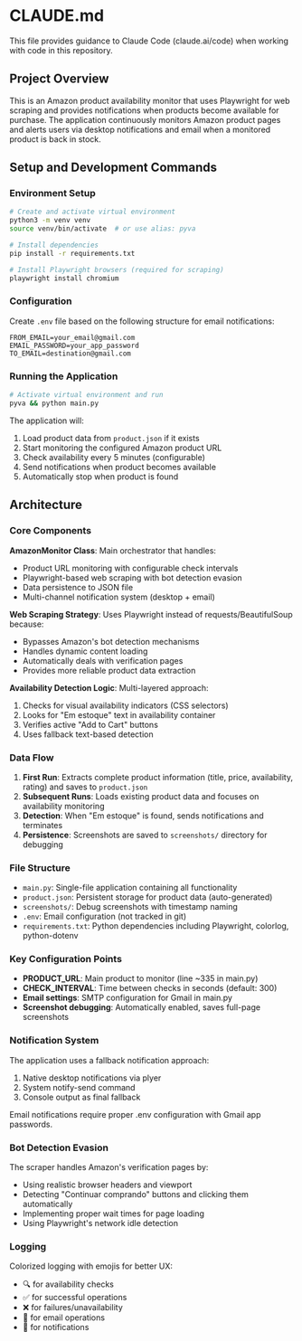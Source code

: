 # CLAUDE.md

This file provides guidance to Claude Code (claude.ai/code) when working with code in this repository.

## Project Overview

This is an Amazon product availability monitor that uses Playwright for web scraping and provides notifications when products become available for purchase. The application continuously monitors Amazon product pages and alerts users via desktop notifications and email when a monitored product is back in stock.

## Setup and Development Commands

### Environment Setup
```bash
# Create and activate virtual environment
python3 -m venv venv
source venv/bin/activate  # or use alias: pyva

# Install dependencies
pip install -r requirements.txt

# Install Playwright browsers (required for scraping)
playwright install chromium
```

### Configuration
Create `.env` file based on the following structure for email notifications:
```
FROM_EMAIL=your_email@gmail.com
EMAIL_PASSWORD=your_app_password
TO_EMAIL=destination@gmail.com
```

### Running the Application
```bash
# Activate virtual environment and run
pyva && python main.py
```

The application will:
1. Load product data from `product.json` if it exists
2. Start monitoring the configured Amazon product URL
3. Check availability every 5 minutes (configurable)
4. Send notifications when product becomes available
5. Automatically stop when product is found

## Architecture

### Core Components

**AmazonMonitor Class**: Main orchestrator that handles:
- Product URL monitoring with configurable check intervals
- Playwright-based web scraping with bot detection evasion
- Data persistence to JSON file
- Multi-channel notification system (desktop + email)

**Web Scraping Strategy**: Uses Playwright instead of requests/BeautifulSoup because:
- Bypasses Amazon's bot detection mechanisms
- Handles dynamic content loading
- Automatically deals with verification pages
- Provides more reliable product data extraction

**Availability Detection Logic**: Multi-layered approach:
1. Checks for visual availability indicators (CSS selectors)
2. Looks for "Em estoque" text in availability container
3. Verifies active "Add to Cart" buttons
4. Uses fallback text-based detection

### Data Flow

1. **First Run**: Extracts complete product information (title, price, availability, rating) and saves to `product.json`
2. **Subsequent Runs**: Loads existing product data and focuses on availability monitoring
3. **Detection**: When "Em estoque" is found, sends notifications and terminates
4. **Persistence**: Screenshots are saved to `screenshots/` directory for debugging

### File Structure

- `main.py`: Single-file application containing all functionality
- `product.json`: Persistent storage for product data (auto-generated)
- `screenshots/`: Debug screenshots with timestamp naming
- `.env`: Email configuration (not tracked in git)
- `requirements.txt`: Python dependencies including Playwright, colorlog, python-dotenv

### Key Configuration Points

- **PRODUCT_URL**: Main product to monitor (line ~335 in main.py)
- **CHECK_INTERVAL**: Time between checks in seconds (default: 300)
- **Email settings**: SMTP configuration for Gmail in main.py
- **Screenshot debugging**: Automatically enabled, saves full-page screenshots

### Notification System

The application uses a fallback notification approach:
1. Native desktop notifications via plyer
2. System notify-send command
3. Console output as final fallback

Email notifications require proper .env configuration with Gmail app passwords.

### Bot Detection Evasion

The scraper handles Amazon's verification pages by:
- Using realistic browser headers and viewport
- Detecting "Continuar comprando" buttons and clicking them automatically  
- Implementing proper wait times for page loading
- Using Playwright's network idle detection

### Logging

Colorized logging with emojis for better UX:
- 🔍 for availability checks
- ✅ for successful operations  
- ❌ for failures/unavailability
- 📧 for email operations
- 🔔 for notifications